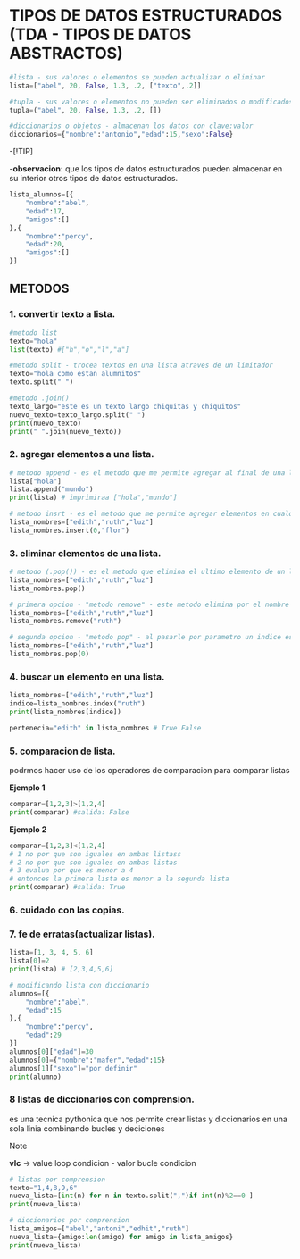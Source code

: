 # TIPOS DE DATOS ESTRUCTURADOS (TDA - TIPOS DE DATOS ABSTRACTOS)
```python
#lista - sus valores o elementos se pueden actualizar o eliminar
lista=["abel", 20, False, 1.3, .2, ["texto",.2]]

#tupla - sus valores o elementos no pueden ser eliminados o modificados
tupla=("abel", 20, False, 1.3, .2, [])

#diccionarios o objetos - almacenan los datos con clave:valor
diccionarios={"nombre":"antonio","edad":15,"sexo":False}
```
-[!TIP]

-**observacion:** que los tipos de datos estructurados pueden almacenar en su interior otros tipos de datos estructurados.

```python
lista_alumnos=[{
    "nombre":"abel",
    "edad":17,
    "amigos":[]
},{
    "nombre":"percy",
    "edad":20,
    "amigos":[]
}]
```
## METODOS
### 1. convertir texto a lista.
```python
#metodo list
texto="hola"
list(texto) #["h","o","l","a"]

#metodo split - trocea textos en una lista atraves de un limitador
texto="hola como estan alumnitos"
texto.split(" ")

#metodo .join()
texto_largo="este es un texto largo chiquitas y chiquitos"
nuevo_texto=texto_largo.split(" ")
print(nuevo_texto)
print(" ".join(nuevo_texto))
```

### 2. agregar elementos a una lista.
```python
# metodo append - es el metodo que me permite agregar al final de una lista
lista["hola"]
lista.append("mundo")
print(lista) # imprimiraa ["hola","mundo"]

# metodo insrt - es el metodo que me permite agregar elementos en cualquier ubicacion de mi lista
lista_nombres=["edith","ruth","luz"]
lista_nombres.insert(0,"flor")
```

### 3. eliminar elementos de una lista.
```python
# metodo (.pop()) - es el metodo que elimina el ultimo elemento de un lista es el contrario de .append().
lista_nombres=["edith","ruth","luz"]
lista_nombres.pop()

# primera opcion - "metodo remove" - este metodo elimina por el nombre del elemento que coincida dentro de mi lista
lista_nombres=["edith","ruth","luz"]
lista_nombres.remove("ruth")

# segunda opcion - "metodo pop" - al pasarle por parametro un indice esto lo eliminara de la lista
lista_nombres=["edith","ruth","luz"]
lista_nombres.pop(0)
```

### 4. buscar un elemento en una lista.
```python
lista_nombres=["edith","ruth","luz"]
indice=lista_nombres.index("ruth")
print(lista_nombres[indice])

pertenecia="edith" in lista_nombres # True False
```
### 5. comparacion de lista.
podrmos hacer uso de los operadores de comparacion para comparar listas

**Ejemplo 1** 
```python
comparar=[1,2,3]>[1,2,4]
print(comparar) #salida: False
```
**Ejemplo 2** 
```python
comparar=[1,2,3]<[1,2,4]
# 1 no por que son iguales en ambas listass
# 2 no por que son iguales en ambas listas
# 3 evalua por que es menor a 4
# entonces la primera lista es menor a la segunda lista
print(comparar) #salida: True
```
### 6. cuidado con las copias.
### 7. fe de erratas(actualizar listas).
```python
lista=[1, 3, 4, 5, 6]
lista[0]=2
print(lista) # [2,3,4,5,6]
```

```python
# modificando lista con diccionario
alumnos=[{
    "nombre":"abel",
    "edad":15
},{
    "nombre":"percy",
    "edad":29
}]
alumnos[0]["edad"]=30
alumnos[0]={"nombre":"mafer","edad":15}
alumnos[1]["sexo"]="por definir" 
print(alumno) 
```

### 8 listas de diccionarios con comprension.
es una tecnica pythonica que nos permite crear listas y diccionarios en una sola linia combinando bucles y deciciones

>[!NOTE]
>**vlc** -> value loop condicion - valor bucle condicion
```python
# listas por comprension
texto="1,4,8,9,6"
nueva_lista=[int(n) for n in texto.split(",")if int(n)%2==0 ]
print(nueva_lista)
```
```python
# diccionarios por comprension
lista_amigos=["abel","antoni","edhit","ruth"]
nueva_lista={amigo:len(amigo) for amigo in lista_amigos}
print(nueva_lista)
```
